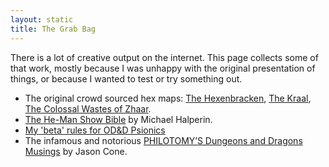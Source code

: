 ```yaml
---
layout: static
title: The Grab Bag
---
```


There is a lot of creative output on the internet. This page collects some of that work, mostly because I was unhappy with the original presentation of things, or because I wanted to test or try something out.

* The original crowd sourced hex maps: [The Hexenbracken][1], [The Kraal][2], [The Colossal Wastes of Zhaar][3].
* [The He-Man Show Bible][4] by Michael Halperin.
* [My 'beta' rules for OD&D Psionics][5]
* The infamous and notorious [PHILOTOMY’S Dungeons and Dragons Musings][6] by Jason Cone.

[1]: /grab-bag/hexenbracken/
[2]: /grab-bag/kraal/
[3]: /grab-bag/wastes/
[4]: /grab-bag/he-man/
[5]: /grab-bag/psionics/
[6]: /grab-bag/philotomy/
